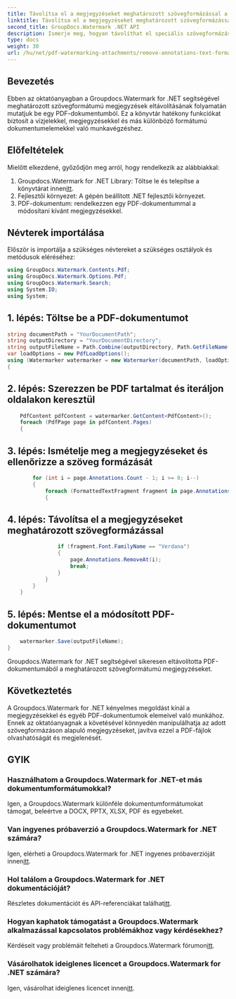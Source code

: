 ```yaml
---
title: Távolítsa el a megjegyzéseket meghatározott szövegformázással a PDF-ben
linktitle: Távolítsa el a megjegyzéseket meghatározott szövegformázással a PDF-ben
second_title: GroupDocs.Watermark .NET API
description: Ismerje meg, hogyan távolíthat el speciális szövegformázású megjegyzéseket PDF-dokumentumokból a Watermark for .NET segítségével.
type: docs
weight: 30
url: /hu/net/pdf-watermarking-attachments/remove-annotations-text-formatting-pdf/
---
```

## Bevezetés
Ebben az oktatóanyagban a Groupdocs.Watermark for .NET segítségével meghatározott szövegformátumú megjegyzések eltávolításának folyamatán mutatjuk be egy PDF-dokumentumból. Ez a könyvtár hatékony funkciókat biztosít a vízjelekkel, megjegyzésekkel és más különböző formátumú dokumentumelemekkel való munkavégzéshez.
## Előfeltételek
Mielőtt elkezdené, győződjön meg arról, hogy rendelkezik az alábbiakkal:
1.  Groupdocs.Watermark for .NET Library: Töltse le és telepítse a könyvtárat innen[itt](https://releases.groupdocs.com/Watermark/net/).
2. Fejlesztői környezet: A gépén beállított .NET fejlesztői környezet.
3. PDF-dokumentum: rendelkezzen egy PDF-dokumentummal a módosítani kívánt megjegyzésekkel.

## Névterek importálása
Először is importálja a szükséges névtereket a szükséges osztályok és metódusok eléréséhez:
```csharp
using GroupDocs.Watermark.Contents.Pdf;
using GroupDocs.Watermark.Options.Pdf;
using GroupDocs.Watermark.Search;
using System.IO;
using System;
```
## 1. lépés: Töltse be a PDF-dokumentumot
```csharp
string documentPath = "YourDocumentPath";
string outputDirectory = "YourDocumentDirectory";
string outputFileName = Path.Combine(outputDirectory, Path.GetFileName(documentPath));
var loadOptions = new PdfLoadOptions();
using (Watermarker watermarker = new Watermarker(documentPath, loadOptions))
{
```
## 2. lépés: Szerezzen be PDF tartalmat és iteráljon oldalakon keresztül
```csharp
    PdfContent pdfContent = watermarker.GetContent<PdfContent>();
    foreach (PdfPage page in pdfContent.Pages)
    {
```
## 3. lépés: Ismételje meg a megjegyzéseket és ellenőrizze a szöveg formázását
```csharp
        for (int i = page.Annotations.Count - 1; i >= 0; i--)
        {
            foreach (FormattedTextFragment fragment in page.Annotations[i].FormattedTextFragments)
            {
```
## 4. lépés: Távolítsa el a megjegyzéseket meghatározott szövegformázással
```csharp
                if (fragment.Font.FamilyName == "Verdana")
                {
                    page.Annotations.RemoveAt(i);
                    break;
                }
            }
        }
    }
```
## 5. lépés: Mentse el a módosított PDF-dokumentumot
```csharp
    watermarker.Save(outputFileName);
}
```
Groupdocs.Watermark for .NET segítségével sikeresen eltávolította PDF-dokumentumából a meghatározott szövegformátumú megjegyzéseket.

## Következtetés
A Groupdocs.Watermark for .NET kényelmes megoldást kínál a megjegyzésekkel és egyéb PDF-dokumentumok elemeivel való munkához. Ennek az oktatóanyagnak a követésével könnyedén manipulálhatja az adott szövegformázáson alapuló megjegyzéseket, javítva ezzel a PDF-fájlok olvashatóságát és megjelenését.
## GYIK
### Használhatom a Groupdocs.Watermark for .NET-et más dokumentumformátumokkal?
Igen, a Groupdocs.Watermark különféle dokumentumformátumokat támogat, beleértve a DOCX, PPTX, XLSX, PDF és egyebeket.
### Van ingyenes próbaverzió a Groupdocs.Watermark for .NET számára?
 Igen, elérheti a Groupdocs.Watermark for .NET ingyenes próbaverzióját innen[itt](https://releases.groupdocs.com/).
### Hol találom a Groupdocs.Watermark for .NET dokumentációját?
 Részletes dokumentációt és API-referenciákat találhat[itt](https://reference.groupdocs.com/Watermark/net/).
### Hogyan kaphatok támogatást a Groupdocs.Watermark alkalmazással kapcsolatos problémákhoz vagy kérdésekhez?
 Kérdéseit vagy problémáit felteheti a Groupdocs.Watermark fórumon[itt](https://forum.groupdocs.com/c/watermark/19).
### Vásárolhatok ideiglenes licencet a Groupdocs.Watermark for .NET számára?
 Igen, vásárolhat ideiglenes licencet innen[itt](https://purchase.groupdocs.com/temporary-license/).